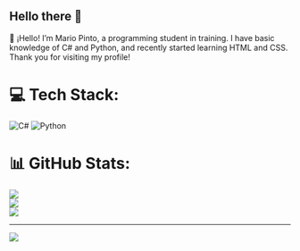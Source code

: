 ## Hello there 👋
🚀 ¡Hello! I’m Mario Pinto, a programming student in training. I have basic knowledge of C# and Python, and recently started learning HTML and CSS. Thank you for visiting my profile!

# 💻 Tech Stack:
![C#](https://img.shields.io/badge/c%23-%23239120.svg?style=flat&logo=csharp&logoColor=white) ![Python](https://img.shields.io/badge/python-3670A0?style=flat&logo=python&logoColor=ffdd54)
# 📊 GitHub Stats:
![](https://github-readme-stats.vercel.app/api?username=MarioPin117&theme=dark&hide_border=false&include_all_commits=false&count_private=false)<br/>
![](https://github-readme-streak-stats.herokuapp.com/?user=MarioPin117&theme=dark&hide_border=false)<br/>
![](https://github-readme-stats.vercel.app/api/top-langs/?username=MarioPin117&theme=dark&hide_border=false&include_all_commits=false&count_private=false&layout=compact)

---
[![](https://visitcount.itsvg.in/api?id=MarioPin117&icon=0&color=0)](https://visitcount.itsvg.in)

<!-- Proudly created with GPRM ( https://gprm.itsvg.in ) -->

<!--
**MarioPin117/MarioPin117** is a ✨ _special_ ✨ repository because its `README.md` (this file) appears on your GitHub profile.

Here are some ideas to get you started:

- 🔭 I’m currently working on ...
- 🌱 I’m currently learning ...
- 👯 I’m looking to collaborate on ...
- 🤔 I’m looking for help with ...
- 💬 Ask me about ...
- 📫 How to reach me: ...
- 😄 Pronouns: ...
- ⚡ Fun fact: ...
-->
